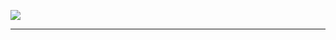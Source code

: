 
![](https://raw.githubusercontent.com/PierreDespereaux/Keizaal/main/assets/images/branding/Keizaal%20Website%20Banner.png)

---
